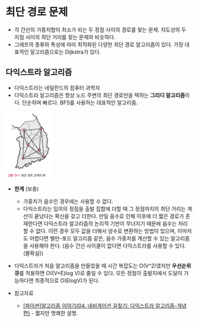 # 최단 경로 문제

- 각 간선의 가중치합이 최소가 되는 두 정점 사이의 경로를 찾는 문제. 지도상의 두 지점 사이의 최단 거리를 찾는 문제와 비슷하다.
- 그래프의 종류와 특성에 따라 최적화된 다양한 최단 경로 알고리즘이 있다. 가장 대표적인 알고리즘으로는 Dijkstra가 있다.

## 다익스트라 알고리즘

- 다익스트라는 네덜란드의 컴퓨터 과학자
- 다익스트라 알고리즘은 항상 노드 주변의 최단 경로만을 택하는 **그리디 알고리즘**이다. 단순하며 빠르다. BFS를 사용하는 대표적인 알고리즘.

<img src="image.png" width="25%"/>

- **한계**
  (보충)

  - 가중치가 음수인 경우에는 사용할 수 없다.
  - 다익스트라는 임의의 정점을 출발 집합에 더할 때 그 정점까지의 최단 거리는 계산이 끝났다는 확신을 갖고 더한다.
    만일 음수로 인해 이후에 더 짧은 경로가 존재한다면 다익스트라 알고리즘의 논리적 기반이 무너지기 때문에 음수는 처리할 수 없다.
    이런 경우 모두 값을 더해서 양수로 변환하는 방법이 있으며, 이마저도 어렵다면 벨만-포드 알고리즘 같은, 음수 가중치를 계산할 수 있는 알고리즘을 사용해야 한다. (음수 간선 사이클이 없다면 다익스트라를 사용할 수 있다. (불확실)) 

- 다익스트라가 처음 알고리즘을 만들었을 때 시간 복잡도는 O(V^2)였지만 **우선순위 큐**를 적용하면 O((V+E)log V)로 줄일 수 있다.
  모든 정점이 출발지에서 도달이 가능하다면 최종적으로 O(ElogV)가 된다.

- 참고자료
  - [[파이썬]알고리즘 이야기(04. 네비게이션 길찾기: 다익스트라 알고리즘-개념편)](https://youtu.be/qaiuC3Q73-M?si=cLXQZIk7ddSD_Kv2) - 짧지만 명쾌한 설명.
